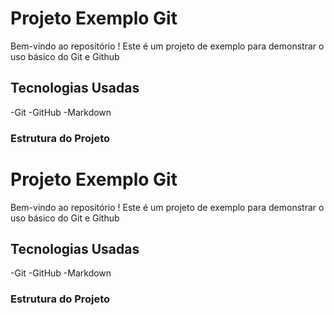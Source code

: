 

# Projeto  Exemplo Git

Bem-vindo ao repositório ! Este é um projeto de exemplo para demonstrar o uso básico do Git e Github

## Tecnologias Usadas
-Git
-GitHub
-Markdown

### Estrutura do Projeto


# Projeto  Exemplo Git

Bem-vindo ao repositório ! Este é um projeto de exemplo para demonstrar o uso básico do Git e Github

## Tecnologias Usadas
-Git
-GitHub
-Markdown

### Estrutura do Projeto













